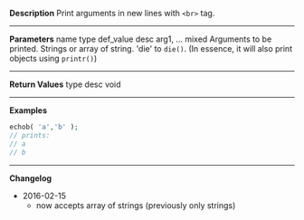 **Description**
Print arguments in new lines with `<br>` tag.

--------
**Parameters**
name	type	def_value	desc
arg1, ...	mixed		Arguments to be printed. Strings or array of string. 'die' to `die()`. (In essence, it will also print objects using `printr()`)

--------
**Return Values**
type	desc
void

--------
**Examples**

```php
echob( 'a','b' );
// prints: 
// a
// b
```

--------
**Changelog**
- 2016-02-15
	-  now accepts array of strings (previously only strings)